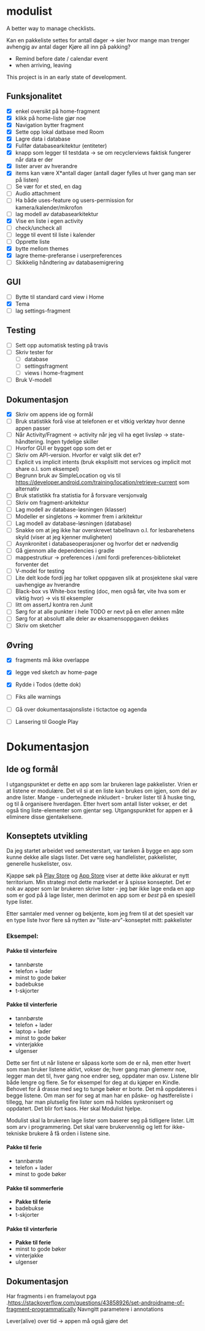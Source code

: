 # modulist
A better way to manage checklists.


Kan en pakkeliste settes for antall dager -> sier hvor mange man trenger avhengig av antal dager
Kjøre all inn på pakking?
* Remind before date / calendar event
* when arriving, leaving

This project is in an early state of development.

## Funksjonalitet
- [X] enkel oversikt på home-fragment
- [X] klikk på home-liste gjør noe
- [X] Navigation bytter fragment
- [X] Sette opp lokal datbase med Room
- [X] Lagre data i database
- [x] Fullfør databasearkitektur (entiteter)
- [X] knapp som legger til testdata -> se om recyclerviews faktisk fungerer når data er der
- [X] lister arver av hverandre
- [X] items kan være X*antall dager (antall dager fylles ut hver gang man ser på listen)
- [ ] Se vær for et sted, en dag
- [ ] Audio attachment
- [ ] Ha både uses-feature og users-permission for kamera/kalender/mikrofon
- [ ] lag modell av databasearkitektur
- [X] Vise en liste i egen activity
- [ ] check/uncheck all
- [ ] legge til event til liste i kalender
- [ ] Opprette liste
- [X] bytte mellom themes
- [X] lagre theme-preferanse i userpreferences
- [ ] Skikkelig håndtering av databasemigrering
## GUI
- [ ] Bytte til standard card view i Home
- [X] Tema
- [ ] lag settings-fragment
## Testing
- [ ] Sett opp automatisk testing på travis
- [ ] Skriv tester for
    - [ ] database
    - [ ] settingsfragment
    - [ ] views i home-fragment
- [ ] Bruk V-modell
## Dokumentasjon
- [X] Skriv om appens ide og formål
- [ ] Bruk statistikk forå vise at telefonen er et vitkig verktøy hvor denne appen passer
- [ ] Når Activity/Fragment -> activity når jeg vil ha eget livsløp -> state-håndtering. Ingen tydelige skiller
- [ ] Hvorfor GUI er bygget opp som det er
- [ ] Skriv om API-version. Hvorfor er valgt slik det er?
- [ ] Explicit vs implicit intents (bruk eksplisitt mot services og implicit mot share o.l. som eksempel)
- [ ] Begrunn bruk av SimpleLocation og vis til https://developer.android.com/training/location/retrieve-current som alternativ
- [ ] Bruk statistikk fra statistia for å forsvare versjonvalg
- [ ] Skriv om fragment-arkitektur
- [ ] Lag modell av database-løsningen (klasser)
- [ ] Modeller er singletons -> kommer frem i arkitektur
- [ ] Lag modell av database-løsningen (database)
- [ ] Snakke om at jeg ikke har overskrevet tabellnavn o.l. for lesbarehetens skyld (viser at jeg kjenner muligheten)
- [ ] Asynkronitet i databaseoperasjoner og hvorfor det er nødvendig
- [ ] Gå gjennom alle dependencies i gradle
- [ ] mappestrutkur -> preferences i /xml fordi preferences-biblioteket forventer det
- [ ] V-model for testing
- [ ] Lite delt kode fordi jeg har tolket oppgaven slik at prosjektene skal være uavhengige av hverandre
- [ ] Black-box vs White-box testing (doc, men også før, vite hva som er viktig hvor) -> vis til eksempler
- [ ] litt om assertJ kontra ren Junit
- [ ] Sørg for at alle punkter i hele TODO er nevt på en eller annen måte
- [ ] Sørg for at absolutt alle deler av eksamensoppgaven dekkes
- [ ] Skriv om sketcher
## Øvring
- [X] fragments må ikke overlappe
- [X] legge ved sketch av home-page
- [X] Rydde i Todos (dette dok)
- [ ] Fiks alle warnings
- [ ] Gå over dokumentasajonsliste i tictactoe og agenda
- [ ] Lansering til Google Play


# Dokumentasjon

## Ide og formål
I utgangspunktet er dette en app som lar brukeren lage pakkelister. Vrien er at listene er modulære.
Det vil si at en liste kan brukes om igjen, som del av andre lister.
Mange - undertegnede inkludert - bruker lister til å huske ting, og til å organisere hverdagen.
Etter hvert som antall lister vokser, er det også ting liste-elementer som gjentar seg.
Utgangspunktet for appen er å eliminere disse gjentakelsene.

## Konseptets utvikling
Da jeg startet arbeidet ved semesterstart, var tanken å bygge en app som kunne dekke alle slags lister.
Det være seg handlelister, pakkelister, generelle huskelister, osv.

Kjappe søk på [Play Store](https://play.google.com/store/search?q=todo&c=apps) og [App Store](https://itunes.apple.com/us/app/wunderlist-to-do-list-tasks/id406644151?mt=8#see-all/customers-also-bought-apps) viser at
dette ikke akkurat er nytt territorium. Min strategi mot dette markedet er å spisse konseptet. Det er nok av apper som
lar brukeren skrive lister - jeg bør ikke lage enda en app som er god på å lage lister, men derimot en app som er _best_ på
en spesiell type lister.

Etter samtaler med venner og bekjente, kom jeg frem til at det spesielt var en type liste hvor flere så nytten av "liste-arv"-konseptet mitt:
pakkelister

### Eksempel:
#### Pakke til vinterfeire
* tannbørste
* telefon + lader
* minst to gode bøker
* badebukse
* t-skjorter

#### Pakke til vinterferie
* tannbørste
* telefon + lader
* laptop + lader
* minst to gode bøker
* vinterjakke
* ulgenser

Dette ser fint ut når listene er såpass korte som de er nå, men etter hvert som man bruker listene aktivt,
vokser de; hver gang man glememr noe, legger man det til, hver gang noe endrer seg, oppdater man osv. Listene
blir både lengre og flere. Se for eksempel for deg at du kjøper en Kindle. Behovet for å drasse med seg to
tunge bøker er borte. Det må oppdateres i begge listene. Om man ser for seg at man har en påske- og høstfereliste
i tillegg, har man plutselig fire lister som må holdes synkronisert og oppdatert. Det blir fort kaos.
Her skal Modulist hjelpe.

Modulist skal la brukeren lage lister som baserer seg på tidligere lister.
Litt som arv i programmering. Det skal være brukervennlig og lett for ikke-tekniske brukere å få orden i
listene sine.


#### Pakke til ferie
* tannbørste
* telefon + lader
* minst to gode bøker

#### Pakke til sommerferie
* __Pakke til ferie__
* badebukse
* t-skjorter

#### Pakke til vinterferie
* __Pakke til ferie__
* minst to gode bøker
* vinterjakke
* ulgenser


## Dokumentasjon
Har fragments i en framelayout pga .https://stackoverflow.com/questions/43858926/set-androidname-of-fragment-programmatically
Navngitt parametere i annotations


Lever(alive) over tid -> appen må også gjøre det
